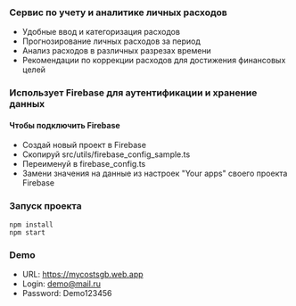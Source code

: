 ### Сервис по учету и аналитике личных расходов

- Удобные ввод и категоризация расходов
- Прогнозирование личных расходов за период
- Анализ расходов в различных разрезах времени
- Рекомендации по коррекции расходов для достижения финансовых целей

### Использует Firebase для аутентификации и хранение данных

#### Чтобы подключить Firebase

- Создай новый проект в Firebase
- Скопируй src/utils/firebase_config_sample.ts
- Переименуй в firebase_config.ts
- Замени значения на данные из настроек "Your apps" своего проекта Firebase

### Запуск проекта

```
npm install
npm start
```

### Demo

- URL: https://mycostsgb.web.app
- Login: demo@mail.ru
- Password: Demo123456
